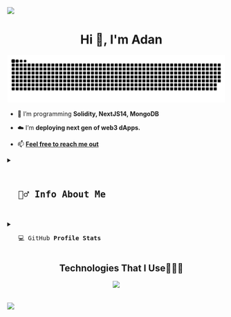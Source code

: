 <img src="https://user-images.githubusercontent.com/73097560/115834477-dbab4500-a447-11eb-908a-139a6edaec5c.gif">

<div id="user-content-toc">
  <ul align="center">
    <h1>Hi 👋, I'm Adan</h1>
  </ul>
</div>

<div align="center">
  <a href="https://github.com/SKRTEEEEEE">
  <img  src="https://github.com/SKRTEEEEEE/SKRTEEEEEE/blob/main/resources/img/grid-snake.svg"
       alt="snake" /></a>
</div>

<!--Intro start-->

- 🌱 I’m programming **Solidity, NextJS14, MongoDB**

- ☁️ I’m **deploying next gen of web3 dApps.**

<!-- - 💬 Ask me about **solidity, react, nextjs, nodejs, mongoDB..** -->

- 📫 **[Feel free to reach me out](mailto:adanreh.m@gmail.com)**


<details>
<summary><pre> <h2>  🙋‍♂️ Info <b>About Me</b></h2></br></pre></summary>

 <h3><a href="https://profile-skrt.vercel.app/"> Profile page</a> </h3>
  <a href="https://profile-skrt.vercel.app/">
  <img width=100% alt="SKRTEEEEEE's Profile Page" src="https://github.com/SKRTEEEEEE/SKRTEEEEEE/blob/SKRTEEEEEE-patch-1/resources/img/standard.gif">
</a>
 
<p>Here, you'll find an overview of my skills, experience, and certified achievements. This page focuses on my level as a programmer, showcasing my expertise through projects and certifications. For more details on my programming journey, check out other pages covering my full technical background. Explore my style by seeing the work that drives my passion for innovation 💻.</p>
<ul>
  <li>
<h4><a href="https://profile-skrt.vercel.app/"> Featured Open-Source</a> </h4>
  <a href="https://profile-skrt.vercel.app/">
  <img alt="SKRTEEEEEE's Profile Page" src="https://github.com/SKRTEEEEEE/SKRTEEEEEE/blob/SKRTEEEEEE-patch-1/resources/img/open-source-projects.gif">
</a>
<p>Discover a collection of cutting-edge open-source projects showcasing innovation and expertise. Explore real-world solutions, best practices, and high-quality code 🚀.</p></li>
</ul>

  <h3><a href="https://github.com/SKRTEEEEEE/markdowns/blob/main/about/degrees.md"> Full list of my degrees</a> </h3>
  <a href="https://github.com/SKRTEEEEEE/markdowns/blob/main/about/degrees.md">
  <img width=100% alt="SKRTEEEEEE's Studies" src="https://github.com/SKRTEEEEEE/SKRTEEEEEE/blob/main/resources/img/banner-mydegrees1.gif">
</a>
<p>Discover all my certified and approved studies, including bootcamps, online courses, in-person training, degrees... And explore my full list of qualifications and expertise, backed by recognized institutions and industry standards 🧑‍🏫.</p>
</details>

<details>
<summary><pre>   💻 GitHub <b>Profile Stats</b></pre></summary>
  <h3><img src="https://media.giphy.com/media/cj87CxfRtrUifF3Ryk/giphy.gif" width="25px" height="20px"> <img src="https://hits.seeyoufarm.com/api/count/incr/badge.svg?url=https%3A%2F%2Fgithub.com%2FSKRTEEEEEE%2FSKRTEEEEEE&count_bg=%23BD3DC8&title_bg=%23555555&icon=github.svg&icon_color=%23E7E7E7&title=visitors&edge_flat=true"/></h2>

<img width=100% alt="SKRTEEEEEE's Activity Graph" src="https://github-readme-activity-graph.vercel.app/graph?username=SKRTEEEEEE&theme=github-compact&hide_border=true">

<p align="center">
 <img src="https://github-readme-stats.vercel.app/api/top-langs/?username=SKRTEEEEEE&layout=compact&theme=transparent&langs_count=12" height="360">
 <img  src="https://github-profile-trophy.vercel.app/?username=SKRTEEEEEE&theme=radical&row=2&column=2&margin-w=2&no-bg=true" alt="TROPHY" height="360"/> 
</p> 

<p align="center">
<img width=96% alt="SKRTEEEEEE's Commits Graph" src="http://github-profile-summary-cards.vercel.app/api/cards/profile-details?username=SKRTEEEEEE&theme=2077">
</p> 
<p align="center">
  <img width="48%" src="http://github-profile-summary-cards.vercel.app/api/cards/repos-per-language?username=SKRTEEEEEE&theme=2077">
  <img width="48%" src="http://github-profile-summary-cards.vercel.app/api/cards/productive-time?username=SKRTEEEEEE&theme=2077&utcOffset=1">
</p>
<p align="center">
  <img width="48%" src="http://github-profile-summary-cards.vercel.app/api/cards/most-commit-language?username=SKRTEEEEEE&theme=2077">
  <img width="48%" src="http://github-profile-summary-cards.vercel.app/api/cards/stats?username=SKRTEEEEEE&theme=2077">
</p>



</details>


<!--
tech stack info b
<details>
<summary style="list-style-type: none;"><pre> Technologies That I Use👨🏻‍💻</pre>
<p align="center">
 <a href="https://github.com/SKRTEEEEEE/markdowns/blob/main/utils/techs-lenguajes.md">
     <img src="https://skillicons.dev/icons?i=solidity,ipfs,git,github,md,html,css,styledcomponents,tailwind,npm,bash,powershell,py,vscode,js,ts,nextjs,nodejs,express,react,redux,threejs,mysql,mongodb,firebase,vercel,ableton,discord&perline=14" />
 </a>
</p></summary>
- Hola mundo
</br>
</details>
-->

<!--tech stack icons-->
<div id="user-techs">
  <ul align="center">
    <h2>Technologies That I Use👨🏻‍💻</h2>
  </ul>
</div>
<p align="center">
 <a href="https://github.com/SKRTEEEEEE/markdowns/blob/main/about/techs.md">
    <img src="https://skillicons.dev/icons?i=solidity,ipfs,git,github,obsidian,md,html,css,styledcomponents,tailwind,threejs,react,js,ts,prisma,sqlite,mongodb,mysql,nextjs,nodejs,express,py,php,c,cpp,sentry,redux,firebase,vercel,bash,powershell,npm,vscode,notion,ableton,windows&perline=18" />
 </a>
</p>

<!--
<p align="center">
 <a href="https://github.com/SKRTEEEEEE/markdowns/blob/main/about/techs-lenguajes.md">
    <img src="https://skillicons.dev/icons?i=solidity,ipfs,git,github,md,html,css,styledcomponents,tailwind,js,ts,mysql,mongodb,firebase,vercel,nextjs,nodejs,express,react,redux,threejs,py,bash,powershell,npm,vscode,ableton,discord&perline=14" />
 </a>
</p> 
<div id="user-techs">
  <ul align="center">
    <h2>Socials👨🏻‍💻</h2>
  </ul>
</div>
<p align="center">
 <a href="https://github.com/SKRTEEEEEE/markdowns/blob/main/about/techs-lenguajes.md">
    <img src="https://skillicons.dev/icons?i=gmail,discord,twitter&perline=17" />
 </a>
</p>
-->

</br>

<!--Stats--!>

<img src="https://user-images.githubusercontent.com/73097560/115834477-dbab4500-a447-11eb-908a-139a6edaec5c.gif">
